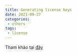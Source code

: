 ```yaml
---
title: Generating license keys
date: 2021-09-27
categories:
 - others
tags:
 - license
---
```

Tham khảo tại [đây](https://build-system.fman.io/generating-license-keys)
